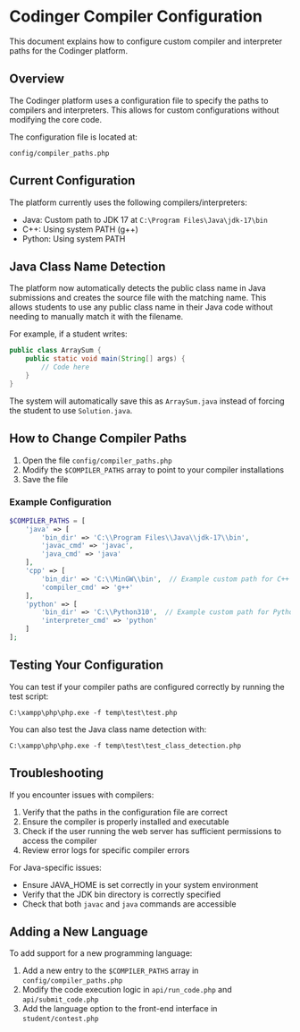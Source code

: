 # Codinger Compiler Configuration

This document explains how to configure custom compiler and interpreter paths for the Codinger platform.

## Overview

The Codinger platform uses a configuration file to specify the paths to compilers and interpreters. This allows for custom configurations without modifying the core code.

The configuration file is located at:
```
config/compiler_paths.php
```

## Current Configuration

The platform currently uses the following compilers/interpreters:
- Java: Custom path to JDK 17 at `C:\Program Files\Java\jdk-17\bin`
- C++: Using system PATH (g++)
- Python: Using system PATH

## Java Class Name Detection

The platform now automatically detects the public class name in Java submissions and creates the source file with the matching name. This allows students to use any public class name in their Java code without needing to manually match it with the filename.

For example, if a student writes:
```java
public class ArraySum {
    public static void main(String[] args) {
        // Code here
    }
}
```

The system will automatically save this as `ArraySum.java` instead of forcing the student to use `Solution.java`.

## How to Change Compiler Paths

1. Open the file `config/compiler_paths.php`
2. Modify the `$COMPILER_PATHS` array to point to your compiler installations
3. Save the file

### Example Configuration

```php
$COMPILER_PATHS = [
    'java' => [
        'bin_dir' => 'C:\\Program Files\\Java\\jdk-17\\bin',
        'javac_cmd' => 'javac',
        'java_cmd' => 'java'
    ],
    'cpp' => [
        'bin_dir' => 'C:\\MinGW\\bin',  // Example custom path for C++
        'compiler_cmd' => 'g++'
    ],
    'python' => [
        'bin_dir' => 'C:\\Python310',  // Example custom path for Python
        'interpreter_cmd' => 'python'
    ]
];
```

## Testing Your Configuration

You can test if your compiler paths are configured correctly by running the test script:

```
C:\xampp\php\php.exe -f temp\test\test.php
```

You can also test the Java class name detection with:

```
C:\xampp\php\php.exe -f temp\test\test_class_detection.php
```

## Troubleshooting

If you encounter issues with compilers:

1. Verify that the paths in the configuration file are correct
2. Ensure the compiler is properly installed and executable
3. Check if the user running the web server has sufficient permissions to access the compiler
4. Review error logs for specific compiler errors

For Java-specific issues:
- Ensure JAVA_HOME is set correctly in your system environment
- Verify that the JDK bin directory is correctly specified
- Check that both `javac` and `java` commands are accessible

## Adding a New Language

To add support for a new programming language:

1. Add a new entry to the `$COMPILER_PATHS` array in `config/compiler_paths.php`
2. Modify the code execution logic in `api/run_code.php` and `api/submit_code.php`
3. Add the language option to the front-end interface in `student/contest.php` 